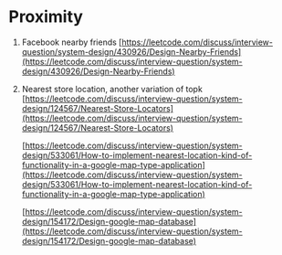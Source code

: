 # Proximity

1. Facebook nearby friends [https://leetcode.com/discuss/interview-question/system-design/430926/Design-Nearby-Friends](https://leetcode.com/discuss/interview-question/system-design/430926/Design-Nearby-Friends)
2. Nearest store location, another variation of topk [https://leetcode.com/discuss/interview-question/system-design/124567/Nearest-Store-Locators](https://leetcode.com/discuss/interview-question/system-design/124567/Nearest-Store-Locators)

   [https://leetcode.com/discuss/interview-question/system-design/533061/How-to-implement-nearest-location-kind-of-functionality-in-a-google-map-type-application](https://leetcode.com/discuss/interview-question/system-design/533061/How-to-implement-nearest-location-kind-of-functionality-in-a-google-map-type-application)

   [https://leetcode.com/discuss/interview-question/system-design/154172/Design-google-map-database](https://leetcode.com/discuss/interview-question/system-design/154172/Design-google-map-database)


